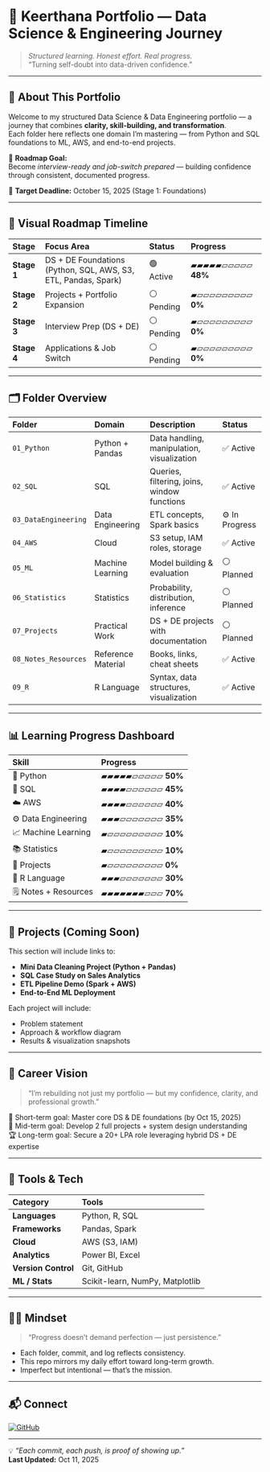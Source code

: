 # 🌸 Keerthana Portfolio — Data Science & Engineering Journey  

> *Structured learning. Honest effort. Real progress.*  
> “Turning self-doubt into data-driven confidence.”

---

## 🚀 About This Portfolio  

Welcome to my structured Data Science & Data Engineering portfolio — a journey that combines **clarity, skill-building, and transformation**.  
Each folder here reflects one domain I’m mastering — from Python and SQL foundations to ML, AWS, and end-to-end projects.  

🧭 **Roadmap Goal:**  
Become *interview-ready and job-switch prepared* — building confidence through consistent, documented progress.  

📅 **Target Deadline:** October 15, 2025 (Stage 1: Foundations)

---

## 🧩 Visual Roadmap Timeline  

| Stage | Focus Area | Status | Progress |
|:------|:------------|:--------|:----------|
| **Stage 1** | DS + DE Foundations (Python, SQL, AWS, S3, ETL, Pandas, Spark) | 🟢 Active | ▰▰▰▰▰▱▱▱▱▱ **48%** |
| **Stage 2** | Projects + Portfolio Expansion | ⚪ Pending | ▰▱▱▱▱▱▱▱▱▱ **0%** |
| **Stage 3** | Interview Prep (DS + DE) | ⚪ Pending | ▰▱▱▱▱▱▱▱▱▱ **0%** |
| **Stage 4** | Applications & Job Switch | ⚪ Pending | ▰▱▱▱▱▱▱▱▱▱ **0%** |

---

## 🗂️ Folder Overview  

| Folder | Domain | Description | Status |
|:--------|:---------|:-------------|:----------|
| `01_Python` | Python + Pandas | Data handling, manipulation, visualization | ✅ Active |
| `02_SQL` | SQL | Queries, filtering, joins, window functions | ✅ Active |
| `03_DataEngineering` | Data Engineering | ETL concepts, Spark basics | ⚙️ In Progress |
| `04_AWS` | Cloud | S3 setup, IAM roles, storage | ✅ Active |
| `05_ML` | Machine Learning | Model building & evaluation | ⚪ Planned |
| `06_Statistics` | Statistics | Probability, distribution, inference | ⚪ Planned |
| `07_Projects` | Practical Work | DS + DE projects with documentation | ⚪ Planned |
| `08_Notes_Resources` | Reference Material | Books, links, cheat sheets | ✅ Active |
| `09_R` | R Language | Syntax, data structures, visualization | ✅ Active |

---

## 📊 Learning Progress Dashboard  

| Skill | Progress |
|:------|:----------|
| 🐍 Python | ▰▰▰▰▰▱▱▱▱▱ **50%** |
| 🧩 SQL | ▰▰▰▰▱▱▱▱▱▱ **45%** |
| ☁️ AWS | ▰▰▰▰▱▱▱▱▱▱ **40%** |
| ⚙️ Data Engineering | ▰▰▰▱▱▱▱▱▱▱ **35%** |
| 📈 Machine Learning | ▰▱▱▱▱▱▱▱▱▱ **10%** |
| 📚 Statistics | ▰▱▱▱▱▱▱▱▱▱ **10%** |
| 🧠 Projects | ▰▱▱▱▱▱▱▱▱▱ **0%** |
| 🌸 R Language | ▰▰▰▱▱▱▱▱▱▱ **30%** |
| 🗒 Notes + Resources | ▰▰▰▰▰▰▰▱▱▱ **70%** |

---

## 💼 Projects (Coming Soon)

This section will include links to:
- **Mini Data Cleaning Project (Python + Pandas)**
- **SQL Case Study on Sales Analytics**
- **ETL Pipeline Demo (Spark + AWS)**
- **End-to-End ML Deployment**

Each project will include:
- Problem statement  
- Approach & workflow diagram  
- Results & visualization snapshots  

---

## 🌱 Career Vision  

> “I’m rebuilding not just my portfolio — but my confidence, clarity, and professional growth.”

🎯 Short-term goal: Master core DS & DE foundations (by Oct 15, 2025)  
🚀 Mid-term goal: Develop 2 full projects + system design understanding  
🏆 Long-term goal: Secure a 20+ LPA role leveraging hybrid DS + DE expertise  

---

## 🌸 Tools & Tech  

| Category | Tools |
|:----------|:------|
| **Languages** | Python, R, SQL |
| **Frameworks** | Pandas, Spark |
| **Cloud** | AWS (S3, IAM) |
| **Analytics** | Power BI, Excel |
| **Version Control** | Git, GitHub |
| **ML / Stats** | Scikit-learn, NumPy, Matplotlib |

---

## 🧘‍♀️ Mindset  

> “Progress doesn’t demand perfection — just persistence.”  

- Each folder, commit, and log reflects consistency.  
- This repo mirrors my daily effort toward long-term growth.  
- Imperfect but intentional — that’s the mission.

---

## 📬 Connect  

[![GitHub](https://img.shields.io/badge/GitHub-KEERTHANA40-181717?style=flat-square&logo=github)](https://github.com/KEERTHANA40)   

---

💡 *“Each commit, each push, is proof of showing up.”*  
**Last Updated:** Oct 11, 2025
